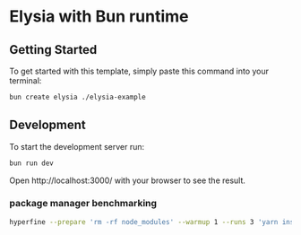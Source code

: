 # Elysia with Bun runtime

## Getting Started
To get started with this template, simply paste this command into your terminal:
```bash
bun create elysia ./elysia-example
```

## Development
To start the development server run:
```bash
bun run dev
```

Open http://localhost:3000/ with your browser to see the result.


### package manager benchmarking
```bash
hyperfine --prepare 'rm -rf node_modules' --warmup 1 --runs 3 'yarn install' 'bun install' 'pnpm install' 'npm install'
```